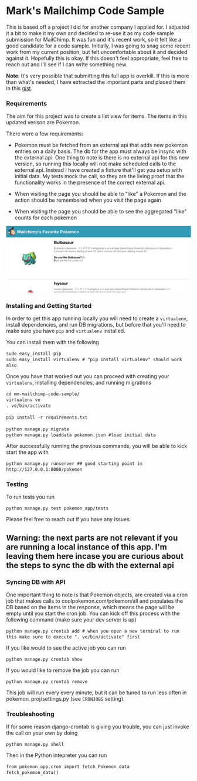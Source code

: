 # Mark's Mailchimp Code Sample

This is based off a project I did for another company I applied for. I adjusted it a bit to make it
my own and decided to re-use it as my code sample submission for MailChimp. It was fun and it's
recent work, so it felt like a good candidate for a code sample. Initially, I was going to snag some recent work from my current position, but felt uncomfortable about it and decided against it. Hopefully this is okay. If this doesn't feel appropriate, feel free to reach out and I'll see if I can write something new.

**Note**: It's very possible that submitting this full app is overkill. If this is more than what's needed, I have extracted the important parts and placed them in this [gist](https://gist.github.com/mailchimp-mark/045a77e00c6e00b26bc28fe5f15985b4).


### Requirements
The aim for this project was to create a list view for items. The items in this updated verison are Pokemon.

There were a few requirements:

- Pokemon must be fetched from an external api that adds new pokemon entries on a daily basis. The db
for the app must always be insync with the external api. One thing to note is there is no external api for this new version, so running this locally will not make scheduled calls to the external api. Instead I have created a fixture that'll get you setup with initial data. My tests mock the call, so they are the living proof that the functionality works in the presence of the correct external api.

- When visiting the page you should be able to "like" a Pokemon and the action should be remembered when you
visit the page again

- When visiting the page you should be able to see the aggregated "like" counts for each pokemon

![Alt text](pokemon_app/static/images/preview.png?raw=true "Title")


### Installing and Getting Started

In order to get this app running locally you will need to create a `virtualenv`, install dependencies, and run DB migrations, but before that you'll need to make sure you have `pip` and `virtualenv` installed.

You can install them with the following

```
sudo easy_install pip
sudo easy_install virtualenv # "pip install virtualenv" should work also
```

Once you have that worked out you can proceed with creating your `virtualenv`, installing dependencies, and running migrations

```
cd mm-mailchimp-code-sample/
virtualenv ve
. ve/bin/activate

pip install -r requirements.txt

python manage.py migrate
python manage.py loaddata pokemon.json #load initial data
```

After successfully running the previous commands, you will be able to kick start the app with

```
python manage.py runserver ## good starting point is http://127.0.0.1:8000/pokemon
```


### Testing

To run tests you run

```
python manage.py test pokemon_app/tests
```


Please feel free to reach out if you have any issues.


## Warning: the next parts are not relevant if you are running a local instance of this app. I'm leaving them here incase you are curious about the steps to sync the db with the external api

### Syncing DB with API
One important thing to note is that Pokemon objects, are created via a cron job
that makes calls to coolpokemon.com/pokemon/all and populates the
DB based on the items in the response, which means the page will be empty
until you start the cron job. You can kick off this process with the following command (make sure your dev server is up)

```
python manage.py crontab add # when you open a new terminal to run this make sure to execute ". ve/bin/activate" first
```

If you like would to see the active job you can run

```
python manage.py crontab show
```

If you would like to remove the job you can run
```
python manage.py crontab remove
```

This job will run every every minute, but it can be tuned to run less often in pokemon_proj/settings.py (see `CRONJOBS` setting).

### Troubleshooting

If for some reason django-crontab is giving you trouble, you can just invoke the call on your own by doing

```
python manage.py shell
```

Then in the Python intepreter you can run

```
from pokemon_app.cron import fetch_Pokemon_data
fetch_pokemon_data()
```
